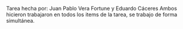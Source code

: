 Tarea hecha por: Juan Pablo Vera Fortune y Eduardo Cáceres
Ambos hicieron trabajaron en todos los items de la tarea, se trabajo de forma simultánea.